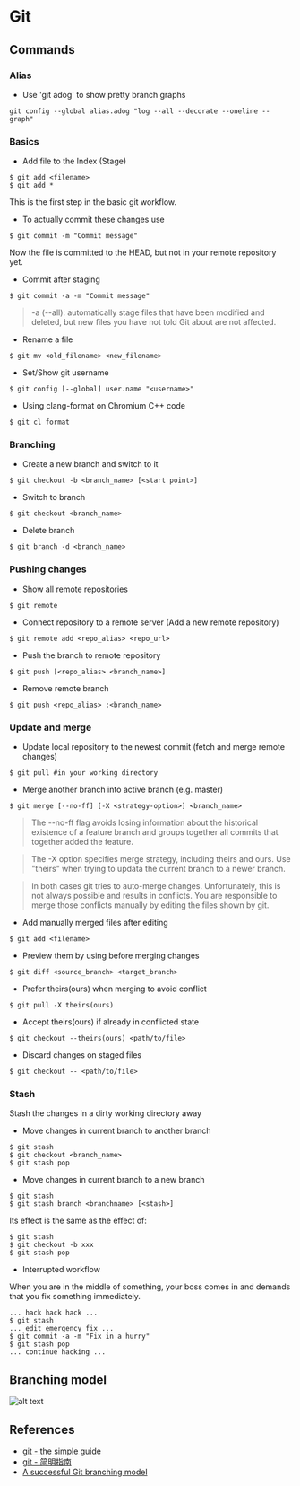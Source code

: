 # Git

## Commands

### Alias

* Use 'git adog' to show pretty branch graphs

```
git config --global alias.adog "log --all --decorate --oneline --graph"
```

### Basics

* Add file to the Index (Stage)

```
$ git add <filename>
$ git add *
```

This is the first step in the basic git workflow.

* To actually commit these changes use

```
$ git commit -m "Commit message"
```

Now the file is committed to the HEAD, but not in your remote repository yet.

* Commit after staging

```
$ git commit -a -m "Commit message"
```
> -a (--all): automatically stage files that have been modified and deleted, but new files you have not told Git about are not affected.

* Rename a file

```
$ git mv <old_filename> <new_filename>
```

* Set/Show git username

```
$ git config [--global] user.name "<username>"
```

* Using clang-format on Chromium C++ code

```
$ git cl format
```

### Branching

* Create a new branch and switch to it

```
$ git checkout -b <branch_name> [<start point>]
```

* Switch to branch

```
$ git checkout <branch_name>
```

* Delete branch

```
$ git branch -d <branch_name>
```

### Pushing changes

* Show all remote repositories

```
$ git remote
```

* Connect repository to a remote server (Add a new remote repository)

```
$ git remote add <repo_alias> <repo_url>
```

* Push the branch to remote repository

```
$ git push [<repo_alias> <branch_name>]
```

* Remove remote branch

```
$ git push <repo_alias> :<branch_name>
```

### Update and merge

* Update local repository to the newest commit (fetch and merge remote changes)

```
$ git pull #in your working directory
```

* Merge another branch into active branch (e.g. master)

```
$ git merge [--no-ff] [-X <strategy-option>] <branch_name>
```
> The --no-ff flag avoids losing information about the historical existence of a feature branch and groups together all commits that together added the feature.

> The -X option specifies merge strategy, including theirs and ours. Use "theirs" when trying to updata the current branch to a newer branch.

> In both cases git tries to auto-merge changes. Unfortunately, this is not always possible and results in conflicts. You are responsible to merge those conflicts manually by editing the files shown by git.


* Add manually merged files after editing

```
$ git add <filename>
```

* Preview them by using before merging changes

```
$ git diff <source_branch> <target_branch>
```

* Prefer theirs(ours) when merging to avoid conflict

```
$ git pull -X theirs(ours)
```

* Accept theirs(ours) if already in conflicted state

```
$ git checkout --theirs(ours) <path/to/file>
```

* Discard changes on staged files

```
$ git checkout -- <path/to/file>
```

### Stash

Stash the changes in a dirty working directory away

* Move changes in current branch to another branch

```
$ git stash
$ git checkout <branch_name>
$ git stash pop
```

* Move changes in current branch to a new branch

```
$ git stash
$ git stash branch <branchname> [<stash>]
```

Its effect is the same as the effect of:

```
$ git stash
$ git checkout -b xxx
$ git stash pop
```
* Interrupted workflow

When you are in the middle of something, your boss comes in and demands that you fix something immediately.

```
... hack hack hack ...
$ git stash
... edit emergency fix ...
$ git commit -a -m "Fix in a hurry"
$ git stash pop
... continue hacking ...
```

## Branching model

![alt text](http://nvie.com/img/git-model@2x.png "Branching model")


## References

* [git - the simple guide](http://rogerdudler.github.io/git-guide/index.html)
* [git - 简明指南](http://rogerdudler.github.io/git-guide/index.zh.html)
* [A successful Git branching model](http://nvie.com/posts/a-successful-git-branching-model/)
